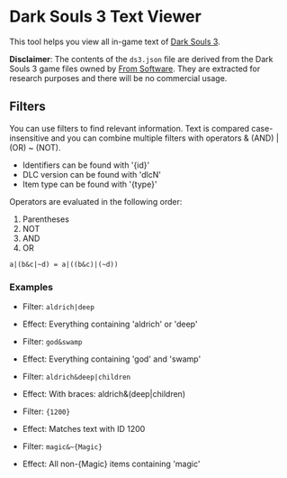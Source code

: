 # Dark Souls 3 Text Viewer

This tool helps you view all in-game text of [Dark Souls 3](https://www.darksouls3.com).

**Disclaimer**: The contents of the `ds3.json` file are derived from the Dark Souls 3 game files owned by [From Software](http://www.fromsoftware.jp). They are extracted for research purposes and there will be no commercial usage.

## Filters

You can use filters to find relevant information. Text is compared case-insensitive and you can combine multiple filters with operators & (AND) | (OR) ~ (NOT).

- Identifiers can be found with '{id}'
- DLC version can be found with 'dlcN'
- Item type can be found with '{type}'

Operators are evaluated in the following order:

1. Parentheses
2. NOT
3. AND
4. OR

```
a|(b&c|~d) = a|((b&c)|(~d))
```

### Examples

- Filter: `aldrich|deep`
- Effect: Everything containing 'aldrich' or 'deep'


- Filter: `god&swamp`
- Effect: Everything containing 'god' and 'swamp'


- Filter: `aldrich&deep|children`
- Effect: With braces: aldrich&(deep|children)


- Filter: `{1200}`
- Effect: Matches text with ID 1200


- Filter: `magic&~{Magic}`
- Effect: All non-{Magic} items containing 'magic'